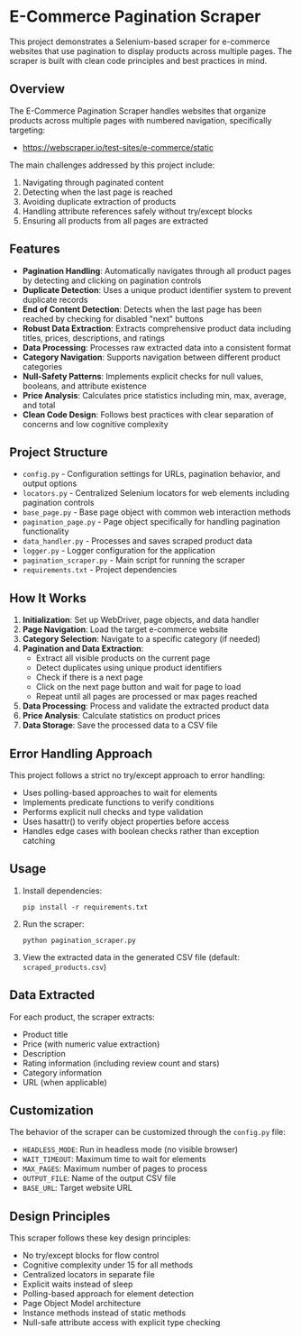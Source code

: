 # E-Commerce Pagination Scraper

This project demonstrates a Selenium-based scraper for e-commerce websites that use pagination to display products across multiple pages. The scraper is built with clean code principles and best practices in mind.

## Overview

The E-Commerce Pagination Scraper handles websites that organize products across multiple pages with numbered navigation, specifically targeting:
- https://webscraper.io/test-sites/e-commerce/static

The main challenges addressed by this project include:
1. Navigating through paginated content
2. Detecting when the last page is reached
3. Avoiding duplicate extraction of products
4. Handling attribute references safely without try/except blocks
5. Ensuring all products from all pages are extracted

## Features

- **Pagination Handling**: Automatically navigates through all product pages by detecting and clicking on pagination controls
- **Duplicate Detection**: Uses a unique product identifier system to prevent duplicate records
- **End of Content Detection**: Detects when the last page has been reached by checking for disabled "next" buttons
- **Robust Data Extraction**: Extracts comprehensive product data including titles, prices, descriptions, and ratings
- **Data Processing**: Processes raw extracted data into a consistent format
- **Category Navigation**: Supports navigation between different product categories
- **Null-Safety Patterns**: Implements explicit checks for null values, booleans, and attribute existence
- **Price Analysis**: Calculates price statistics including min, max, average, and total
- **Clean Code Design**: Follows best practices with clear separation of concerns and low cognitive complexity

## Project Structure

- `config.py` - Configuration settings for URLs, pagination behavior, and output options
- `locators.py` - Centralized Selenium locators for web elements including pagination controls
- `base_page.py` - Base page object with common web interaction methods
- `pagination_page.py` - Page object specifically for handling pagination functionality
- `data_handler.py` - Processes and saves scraped product data
- `logger.py` - Logger configuration for the application
- `pagination_scraper.py` - Main script for running the scraper
- `requirements.txt` - Project dependencies

## How It Works

1. **Initialization**: Set up WebDriver, page objects, and data handler
2. **Page Navigation**: Load the target e-commerce website
3. **Category Selection**: Navigate to a specific category (if needed)
4. **Pagination and Data Extraction**:
   - Extract all visible products on the current page
   - Detect duplicates using unique product identifiers
   - Check if there is a next page
   - Click on the next page button and wait for page to load
   - Repeat until all pages are processed or max pages reached
5. **Data Processing**: Process and validate the extracted product data
6. **Price Analysis**: Calculate statistics on product prices
7. **Data Storage**: Save the processed data to a CSV file

## Error Handling Approach

This project follows a strict no try/except approach to error handling:
- Uses polling-based approaches to wait for elements
- Implements predicate functions to verify conditions
- Performs explicit null checks and type validation
- Uses hasattr() to verify object properties before access
- Handles edge cases with boolean checks rather than exception catching

## Usage

1. Install dependencies:
   ```
   pip install -r requirements.txt
   ```

2. Run the scraper:
   ```
   python pagination_scraper.py
   ```

3. View the extracted data in the generated CSV file (default: `scraped_products.csv`)

## Data Extracted

For each product, the scraper extracts:
- Product title
- Price (with numeric value extraction)
- Description
- Rating information (including review count and stars)
- Category information
- URL (when applicable)

## Customization

The behavior of the scraper can be customized through the `config.py` file:
- `HEADLESS_MODE`: Run in headless mode (no visible browser)
- `WAIT_TIMEOUT`: Maximum time to wait for elements
- `MAX_PAGES`: Maximum number of pages to process
- `OUTPUT_FILE`: Name of the output CSV file
- `BASE_URL`: Target website URL

## Design Principles

This scraper follows these key design principles:
- No try/except blocks for flow control
- Cognitive complexity under 15 for all methods
- Centralized locators in separate file
- Explicit waits instead of sleep
- Polling-based approach for element detection
- Page Object Model architecture
- Instance methods instead of static methods
- Null-safe attribute access with explicit type checking
